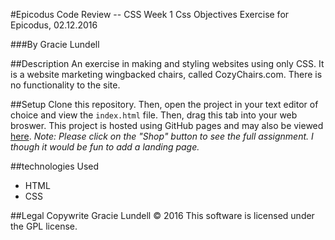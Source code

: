 #Epicodus Code Review -- CSS Week 1
Css Objectives Exercise for Epicodus, 02.12.2016

###By Gracie Lundell

##Description
An exercise in making and styling websites using only CSS. It is a website marketing wingbacked chairs, called CozyChairs.com. There is no functionality to the site.

##Setup
Clone this repository. Then, open the project in your text editor of choice and view the <code>index.html</code> file. Then, drag this tab into your web broswer.
This project is hosted using GitHub pages and may also be viewed [here](gracielundell.github.io/epicodus-css-review-1).
_Note: Please click on the "Shop" button to see the full assignment. I though it would be fun to add a landing page._

##technologies Used
- HTML
- CSS

##Legal
Copywrite Gracie Lundell &copy; 2016
This software is licensed under the GPL license.
